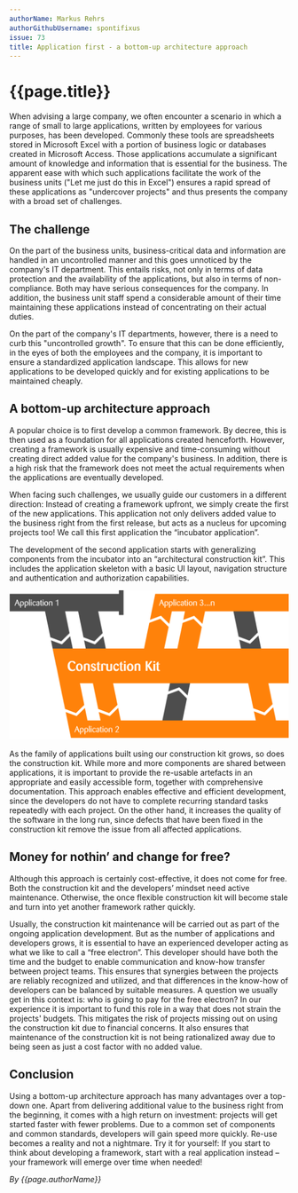 ```yaml
---
authorName: Markus Rehrs
authorGithubUsername: spontifixus
issue: 73
title: Application first - a bottom-up architecture approach
---
```

# {{page.title}}

When advising a large company, we often encounter a scenario in which a range of small to large applications, written by employees for various purposes, has been developed. Commonly these tools are spreadsheets stored in Microsoft Excel with a portion of business logic or databases created in Microsoft Access. Those applications accumulate a significant amount of knowledge and information that is essential for the business. The apparent ease with which such applications facilitate the work of the business units ("Let me just do this in Excel") ensures a rapid spread of these applications as "undercover projects" and thus presents the company with a broad set of challenges.

## The challenge

On the part of the business units, business-critical data and information are handled in an uncontrolled manner and this goes unnoticed by the company's IT department. This entails risks, not only in terms of data protection and the availability of the applications, but also in terms of non-compliance. Both may have serious consequences for the company. In addition, the business unit staff spend a considerable amount of their time maintaining these applications instead of concentrating on their actual duties.

On the part of the company's IT departments, however, there is a need to curb this "uncontrolled growth". To ensure that this can be done efficiently, in the eyes of both the employees and the company, it is important to ensure a standardized application landscape. This allows for new applications to be developed quickly and for existing applications to be maintained cheaply.

## A bottom-up architecture approach

A popular choice is to first develop a common framework. By decree, this is then used as a foundation for all applications created henceforth. However, creating a framework is usually expensive and time-consuming without creating direct added value for the company's business. In addition, there is a high risk that the framework does not meet the actual requirements when the applications are eventually developed.

When facing such challenges, we usually guide our customers in a different direction:
Instead of creating a framework upfront, we simply create the first of the new applications. This application not only delivers added value to the business right from the first release, but acts as a nucleus for upcoming projects too! We call this first application the “incubator application”.

The development of the second application starts with generalizing components from the incubator into an “architectural construction kit”. This includes the application skeleton with a basic UI layout, navigation structure and authentication and authorization capabilities.

![Schematic display of the approach](./application-first/process.png)

As the family of applications built using our construction kit grows, so does the construction kit. While more and more components are shared between applications, it is important to provide the re-usable artefacts in an appropriate and easily accessible form, together with comprehensive documentation.
This approach enables effective and efficient development, since the developers do not have to complete recurring standard tasks repeatedly with each project. On the other hand, it increases the quality of the software in the long run, since defects that have been fixed in the construction kit remove the issue from all affected applications.

## Money for nothin’ and change for free?

Although this approach is certainly cost-effective, it does not come for free. Both the construction kit and the developers’ mindset need active maintenance. Otherwise, the once flexible construction kit will become stale and turn into yet another framework rather quickly.

Usually, the construction kit maintenance will be carried out as part of the ongoing application development. But as the number of applications and developers grows, it is essential to have an experienced developer acting as what we like to call a “free electron”. This developer should have both the time and the budget to enable communication and know-how transfer between project teams. This ensures that synergies between the projects are reliably recognized and utilized, and that differences in the know-how of developers can be balanced by suitable measures. A question we usually get in this context is: who is going to pay for the free electron? In our experience it is important to fund this role in a way that does not strain the projects' budgets. This mitigates the risk of projects missing out on using the construction kit due to financial concerns. It also ensures that maintenance of the construction kit is not being rationalized away due to being seen as just a cost factor with no added value.

## Conclusion

Using a bottom-up architecture approach has many advantages over a top-down one. Apart from delivering additional value to the business right from the beginning, it comes with a high return on investment: projects will get started faster with fewer problems. Due to a common set of components and common standards, developers will gain speed more quickly. Re-use becomes a reality and not a nightmare.
Try it for yourself: If you start to think about developing a framework, start with a real application instead – your framework will emerge over time when needed!

*By {{page.authorName}}*

